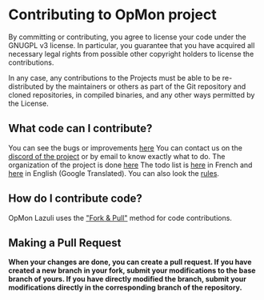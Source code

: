 Contributing to OpMon project
=============================

By committing or contributing, you agree to license your code under the GNUGPL v3 license.
In particular, you guarantee that you have acquired all necessary legal rights
from possible other copyright holders to license the contributions.

In any case, any contributions to the Projects must be able to be
re-distributed by the maintainers or others as part of the Git repository and
cloned repositories, in compiled binaries, and any other ways permitted by the
License.

## What code can I contribute?
You can see the bugs or improvements [here](https://github.com/jlppc/OpMon/issues)
You can contact us on the [discord of the project](https://discord.gg/XwyKFzh) or by email to know exactly what to do.
The organization of the project is done [here](https://github.com/jlppc/OpMon/projects)
The todo list is [here](https://github.com/jlppc/OpMon/wiki/Journal-du-d%C3%A9veloppement) in French 
and [here](https://translate.google.com/translate?act=url&depth=1&hl=fr&ie=UTF8&prev=_t&rurl=translate.google.fr&sl=fr&sp=nmt4&tl=en&u=https://github.com/jlppc/OpMon/wiki/Journal-du-d%25C3%25A9veloppement) in English (Google Translated).
You can also look the [rules](https://github.com/jlppc/OpMon/blob/master/CODE_OF_CONDUCT.md).

## How do I contribute code?
OpMon Lazuli uses the ["Fork & Pull"](https://help.github.com/articles/using-pull-requests#fork--pull)
method for code contributions.

## Making a Pull Request
**When your changes are done, you can create a pull request. If you have created a new branch in your fork, submit your modifications to the base branch of yours. If you have directly modified the branch, submit your modifications directly in the corresponding branch of the repository.**
